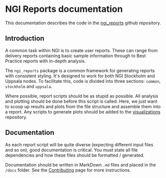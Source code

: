 # NGI Reports documentation

This documentation describes the code in the
[ngi_reports](https://github.com/SciLifeLab/ngi_reports)
github repository.

## Introduction
A common task within NGI is to create user reports. These can range from
delivery reports containing basic sample information through to Best Practice
reports with in-depth analysis.

The `ngi_reports` package is a common framework for generating reports
with consistent styling.  It's designed to work for both NGI Stockholm and
Uppsala nodes. To facilitate this, code is divided into three sections:
`common`, `stockholm` and `uppsala`.

Where possible, report scripts should be as stupid as possible. All analysis
and plotting should be done before this script is called. Here, we just want to
scoop up results and plots from the file structure and assemble them into a
report. Any scripts to generate plots should be added to the
[visualizations](https://github.com/SciLifeLab/visualizations) repository.


## Documentation
As each report script will be quite diverse (expecting different input files
and so on), good documentation is critical. You must state all file
dependencies and how these files should be formatted / generated.

Documentation should be written in MarkDown `.md` files and placed
in the `/docs` folder. See the [Contributing](contributing.md) page for more
instructions.
